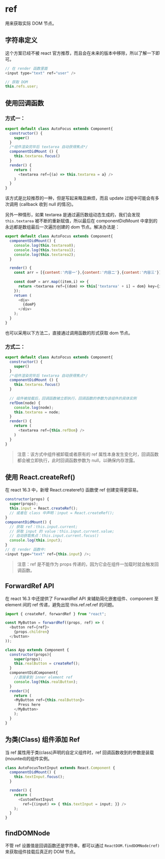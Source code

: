 # ref
用来获取实际 DOM 节点。

## 字符串定义
这个方案已经不被 react 官方推荐，而且会在未来的版本中移除，所以了解一下即可。

``` js
// 在 render 函数里面
<input type="text" ref="user" />

// 获取 DOM
this.refs.user;
```

## 使用回调函数
### 方式一：
``` js
export default class AutoFocus extends Component{
  constructor() {
    super()
  }
  /*组件渲染完毕后 textarea 自动获得焦点*/ 
  componentDidMount () {
    this.textarea.focus()
  }
  render() {
    return (
      <textarea ref={(a) => this.textarea = a} />
    )
  }
}
```

该方式是比较推荐的一种，但是写起来略显麻烦，而且 update 过程中可能会有多次调用 (callback 收到 null 的情况)。

另外一种情形，如果 textarea 是通过遍历数组动态生成的，我们会发现 `this.textarea` 被不断的重新赋值，所以最后在 componentDidMount 中拿到的永远都是数组最后一次遍历创建的 dom 节点。解决办法是：

``` js
export default class AutoFocus extends Component{
  componentDidMount() {
    console.log(this.textarea0);
    console.log(this.textarea1);
    console.log(this.textarea2);
  }

  render() {
    const arr = [{content:'内容一'},{content:'内容二'},{content:'内容三'}];
    
    const domP = arr.map((item,i) => {
      return <textarea ref={(dom) => this['textarea' + i] = dom} key={i}>{item.content}</textarea>
    });
    retuen (
      <div>
        {domP}
      </div>
    );
  }
}
```

也可以采用以下方法二，直接通过调用函数的形式获取 dom 节点。

### 方式二：
``` js
export default class AutoFocus extends Component{
  constructor() {
    super()
  }
  /*组件渲染完毕后 textarea 自动获得焦点*/ 
  componentDidMount () {
    this.textarea.focus()
  }
  
  // 组件被挂载后，回调函数被立即执行，回调函数的参数为该组件的具体实例
  refDom(node) { 
    console.log(node);
    this.textarea = node;
  }
  render() {
    return (
      <textarea ref={this.refDom} />
    )
  }
}
```

> 注意：该方式中组件被卸载或者原有的 ref 属性本身发生变化时，回调函数都会被立即执行，此时回调函数参数为 null，以确保内存泄露。

## 使用 React.createRef()
在 react 16.3 中，新增 React.createref() 函数使 ref 创建变得更容易。

``` js
constructor(props) {
  super(props);
  this.input = React.createRef();
  // 或者在 class 中声明：input = React.createRef();
}
componentDidMount() {
  // 获取 ref：this.input.current;
  // 获取 input 的 value：this.input.current.value;
  // 自动获取焦点：this.input.current.focus()
  console.log(this.input);
}
// 在 render 函数中:
<input type="text" ref={this.input} />;
```

> 注意：ref 是不能作为 props 传递的，因为它会在组件一加载时就会触发回调函数。

## ForwardRef API 
在 react 16.3 中还提供了 ForwardRef API 来辅助简化嵌套组件、component 至 element 间的 ref 传递，避免出现 this.ref.ref.ref 的问题。

``` js
import { createRef, forwardRef } from "react";

const MyButton = forwardRef((props, ref) => (
  <button ref={ref}>
    {props.children}
  </button>
));

class App extends Component {
  constructor(props){
    super(props);
    this.realButton = createRef();
  }
  componentDidComponent{
    //直接拿到 inner element ref
    console.log(this.realButton);
  }
  render(){
    return (
    <MyButton ref={this.realButton}>
      Press here
    </MyButton>
    );
  }
}
```

## 为类(Class) 组件添加 Ref
当 ref 属性用于类(class)声明的自定义组件时，ref 回调函数收到的参数是装载(mounted)的组件实例。


``` js
class AutoFocusTextInput extends React.Component {
  componentDidMount() {
    this.textInput.focus();
  }

  render() {
    return (
      <CustomTextInput
        ref={(input) => { this.textInput = input; }} />
    );
  }
}
```

## findDOMNode
不管 ref 设置值是回调函数还是字符串，都可以通过 `ReactDOM.findDOMNode(ref)` 来获取组件挂载后真正的 DOM 节点。